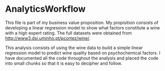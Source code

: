 # AnalyticsWorkflow
 This file is part of my business value proposition. My propisition consists of developing a linear regression model to show what factors constitute a wine with a high expert rating. The full datasets were obtained from http://www3.dsi.uminho.pt/pcortez/wine/. 
 
 This analysis consists of using the wine data to build a simple linear regression model to predict wine quality based on psychochemical factors. I have documented all the code throughout the analysis and placed the code into small chunks so that it is easy to decipher and follow. 
